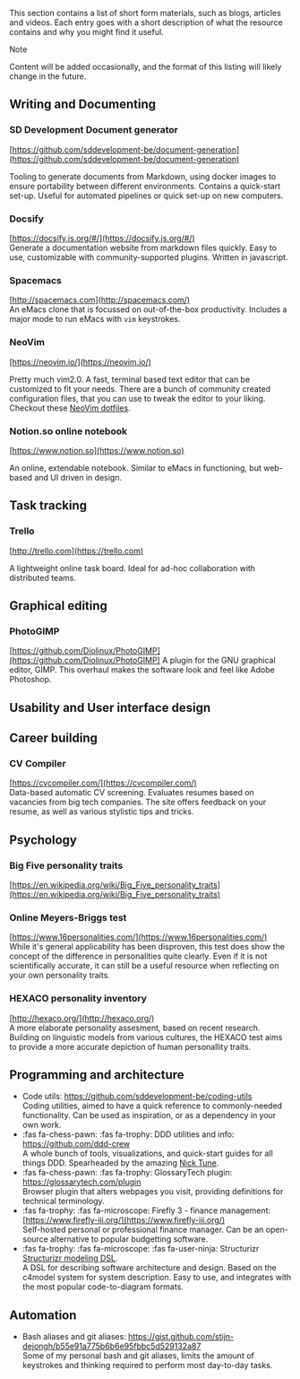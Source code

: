 
This section contains a list of short form materials, such as blogs, articles and videos.
Each entry goes with a short description of what the resource contains and why you might find it useful.

> [!NOTE]
> Content will be added occasionally, and the format of this listing will likely change in the future.

## Writing and Documenting

### SD Development Document generator
[https://github.com/sddevelopment-be/document-generation](https://github.com/sddevelopment-be/document-generation)  

Tooling to generate documents from Markdown, using docker images to ensure portability between different environments. Contains a quick-start set-up. Useful for automated pipelines or quick set-up on new computers.

### Docsify
[https://docsify.js.org/#/](https://docsify.js.org/#/)  
Generate a documentation website from markdown files quickly. Easy to use, customizable with community-supported plugins. Written in javascript.

### Spacemacs
[http://spacemacs.com](http://spacemacs.com/)  
An eMacs clone that is focussed on out-of-the-box productivity. Includes a major mode to run eMacs with `vim` keystrokes.

### NeoVim
[https://neovim.io/](https://neovim.io/)  

Pretty much vim2.0. A fast, terminal based text editor that can be customized to fit your needs.
There are a bunch of community created configuration files, that you can use to tweak the editor to your liking. 
Checkout these [NeoVim dotfiles](https://github.com/topics/neovim-dotfiles).

### Notion.so online notebook
[https://www.notion.so](https://www.notion.so)  

An online, extendable notebook. Similar to eMacs in functioning, but web-based and UI driven in design.

## Task tracking

### Trello
[http://trello.com](https://trello.com)  

A lightweight online task board. Ideal for ad-hoc collaboration with distributed teams.

## Graphical editing

### PhotoGIMP
[https://github.com/Diolinux/PhotoGIMP](https://github.com/Diolinux/PhotoGIMP)
A plugin for the GNU graphical editor, GIMP. This overhaul makes the software look and feel like Adobe Photoshop.

## Usability and User interface design

## Career building

### CV Compiler
[https://cvcompiler.com/](https://cvcompiler.com/)  
Data-based automatic CV screening. Evaluates resumes based on vacancies from big tech companies. The site offers feedback on your resume, as well 
as various stylistic tips and tricks.

## Psychology

### Big Five personality traits
[https://en.wikipedia.org/wiki/Big_Five_personality_traits](https://en.wikipedia.org/wiki/Big_Five_personality_traits)

### Online Meyers-Briggs test
[https://www.16personalities.com/](https://www.16personalities.com/)  
While it's general applicability has been disproven, this test does show the concept of the difference in personalities quite clearly. Even if it is not scientifically accurate, it can still be a useful  resource when reflecting on your own personality traits.

### HEXACO personality inventory
[http://hexaco.org/](http://hexaco.org/)  
A more elaborate personality assesment, based on recent research. Building on linguistic models from various cultures, the HEXACO test aims to provide a more accurate depiction of human personallity traits.

## Programming and architecture
* Code utils: https://github.com/sddevelopment-be/coding-utils  
Coding utilities, aimed to have a quick reference to commonly-needed functionality. Can be used as inspiration, or as a dependency in your own work.
* :fas fa-chess-pawn: :fas fa-trophy: DDD utilities and info: https://github.com/ddd-crew  
A whole bunch of tools, visualizations, and quick-start guides for all things DDD. Spearheaded by the amazing [Nick Tune](https://github.com/NTCoding).
* :fas fa-chess-pawn: :fas fa-trophy: GlossaryTech plugin: https://glossarytech.com/plugin  
Browser plugin that alters webpages you visit, providing definitions for technical terminology.
* :fas fa-trophy:  :fas fa-microscope: Firefly 3 - finance management: [https://www.firefly-iii.org/](https://www.firefly-iii.org/)  
Self-hosted personal or professional finance manager. Can be an open-source alternative to popular budgetting software.
* :fas fa-trophy:  :fas fa-microscope: :fas fa-user-ninja: Structurizr [Structurizr modeling DSL](https://github.com/structurizr/dsl).  
A DSL for describing software architecture and design. Based on the c4model system for system description. Easy to use, and integrates with the most popular code-to-diagram formats.

## Automation
* Bash aliases and git aliases: https://gist.github.com/stijn-dejongh/b55e91a775b6b6e95fbbc5d529132a87  
Some of my personal bash and git aliases, limits the amount of keystrokes and thinking required to perform most day-to-day tasks.


